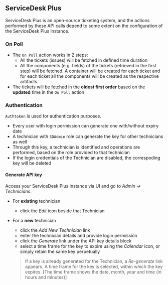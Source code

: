 [comment]: # " File: README.md"
[comment]: # "  Copyright (c) 2024 Splunk Inc."
[comment]: # ""
[comment]: # "  Licensed under Apache 2.0 (https://www.apache.org/licenses/LICENSE-2.0.txt)"
[comment]: # ""
## ServiceDesk Plus

ServiceDesk Plus is an open-source ticketing system, and the actions performed by these API calls depend to
some extent on the configuration of the ServiceDesk Plus instance.

### On Poll

-   The `On Poll` action works in 2 steps: 
    * All the tickets (issues) will be fetched in defined time duration
    * All the components (e.g. fields) of the tickets (retrieved in the first step) will be fetched. A container will be created for each ticket and for each ticket all the components will be created as the respective artifacts.
-   The tickets will be fetched in the **oldest first order** based on the **updated** time in the `On Poll` action


### Authentication

`Authtoken` is used for authentication purposes.

* Every user with login permission can generate one with/without expiry date
* A technician with `SDAdmin` role can generate the key for other technicians as well
* Through this key, a technician is identified and operations are performed, based on the role provided to that technician 
* If the login credentials of the Technician are disabled, the correspoding key will be deleted

#### Generate API key

Access your ServiceDesk Plus instance via UI and go to *Admin -> Technicians*.

* For **existing** technician
    * click the *Edit* icon beside that Technician
* For a **new** technician
    * click the *Add New Technician* link
    * enter the technician details and provide login permission 
    * click the *Generate* link under the API key details block 
    * select a time frame for the key to expire using the *Calendar* icon, or simply retain the same key perpetually 
    
    > If a key is already generated for the Technician, a *Re-generate* link appears. A time frame for the key is selected, within which the key expires. [The time frame shows the date, month, year and time (in hours and minutes)]